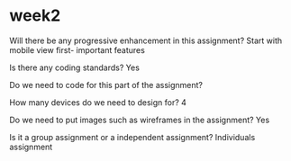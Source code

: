 # week2
Will there be any progressive enhancement in this assignment?
  Start with mobile view first- important features

Is there any coding standards?
  Yes

Do we need to code for this part of the assignment?


How many devices do we need to design for?
  4

Do we need to put images such as wireframes in the assignment?
  Yes

Is it a group assignment or a independent assignment? 
  Individuals assignment

